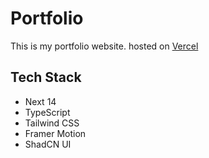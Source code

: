 # Portfolio

This is my portfolio website. hosted on [Vercel](https://siddhesh-tech.vercel.app/)

## Tech Stack

- Next 14
- TypeScript
- Tailwind CSS
- Framer Motion
- ShadCN UI
